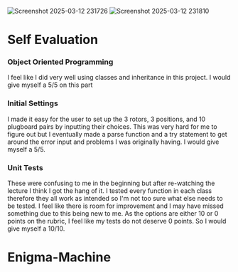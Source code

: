 ![Screenshot 2025-03-12 231726](https://github.com/user-attachments/assets/f6181d15-1615-49fb-9255-f32db9e74f56)
![Screenshot 2025-03-12 231810](https://github.com/user-attachments/assets/8555a334-96df-4280-b438-b60ffb48ebd5)

# Self Evaluation

### Object Oriented Programming
I feel like I did very well using classes and inheritance in this project. I would give myself a 5/5 on this part

### Initial Settings
I made it easy for the user to set up the 3 rotors, 3 positions, and 10 plugboard pairs by inputting their choices. This was very hard for me to figure out but I eventually made a parse function and a try statement to get around the error input and problems I was originally having. I would give myself a 5/5.

### Unit Tests
These were confusing to me in the beginning but after re-watching the lecture I think I got the hang of it. I tested every function in each class therefore they all work as intended so I'm not too sure what else needs to be tested. I feel like there is room for improvement and I may have missed something due to this being new to me. As the options are either 10 or 0 points on the rubric, I feel like my tests do not deserve 0 points. So I would give myself a 10/10.
# Enigma-Machine
